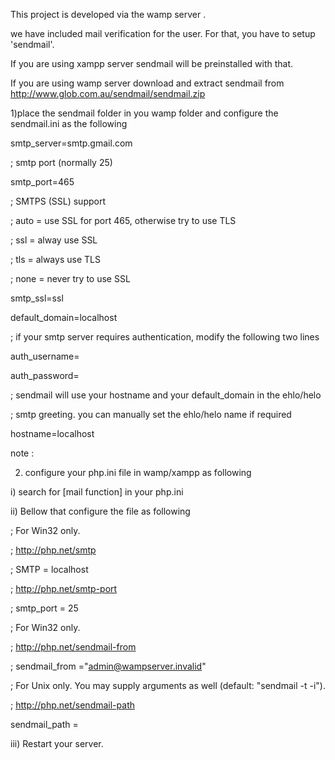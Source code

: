This project is developed via the wamp server .

we have included mail verification for the user. For that, you have to setup 'sendmail'.

If you are using xampp server sendmail will be preinstalled with that.

If you are using wamp server download and extract sendmail from http://www.glob.com.au/sendmail/sendmail.zip

1)place the sendmail folder in you wamp folder and configure the sendmail.ini as the following





smtp_server=smtp.gmail.com



; smtp port (normally 25)



smtp_port=465



; SMTPS (SSL) support

;   auto = use SSL for port 465, otherwise try to use TLS

;   ssl  = alway use SSL

;   tls  = always use TLS

;   none = never try to use SSL



smtp_ssl=ssl



default_domain=localhost <!-- (if you have differnt, domain enter your domain)  -->

; if your smtp server requires authentication, modify the following two lines



auth_username=<!-- your email id -->

auth_password=<!-- your email password -->









; sendmail will use your hostname and your default_domain in the ehlo/helo

; smtp greeting.  you can manually set the ehlo/helo name if required

hostname=localhost<!--  (if you are using different domain change hostname according to that) -->



note : 



2) configure your php.ini file in wamp/xampp as following 

i) search for [mail function] in your php.ini 

ii) Bellow that configure the file as following



; For Win32 only.

; http://php.net/smtp

; SMTP = localhost

; http://php.net/smtp-port

; smtp_port = 25



; For Win32 only.

; http://php.net/sendmail-from

; sendmail_from ="admin@wampserver.invalid"



; For Unix only.  You may supply arguments as well (default: "sendmail -t -i").

; http://php.net/sendmail-path

sendmail_path =<!-- "D:\wamp64\sendmail\sendmail.exe -t -i" (the path should be your sendmail.exe file's path)-->



iii) Restart your server.







